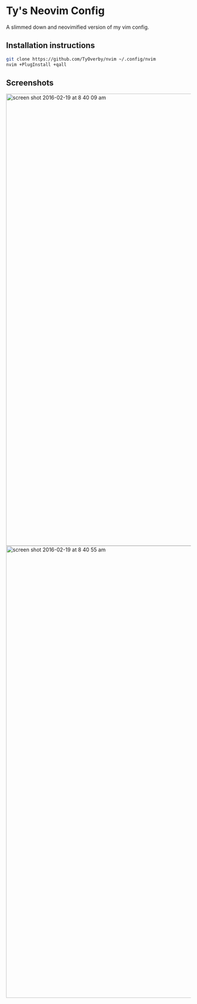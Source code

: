 # Ty's Neovim Config

A slimmed down and neovimified version of my vim config.

## Installation instructions

```bash
git clone https://github.com/TyOverby/nvim ~/.config/nvim
nvim +PlugInstall +qall
```

## Screenshots

<img width="1232" alt="screen shot 2016-02-19 at 8 40 09 am" src="https://cloud.githubusercontent.com/assets/573215/13182034/ace7f26c-d6e4-11e5-9c68-93bd66fb2acd.png">

<img width="1232" alt="screen shot 2016-02-19 at 8 40 55 am" src="https://cloud.githubusercontent.com/assets/573215/13182057/c073b5e6-d6e4-11e5-840e-371c83c4e735.png">
